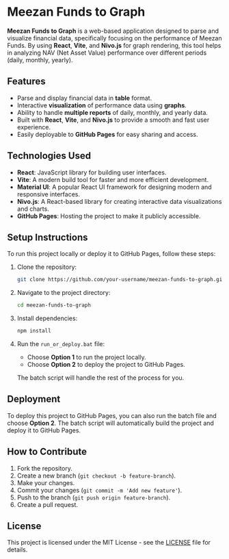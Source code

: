 # Meezan Funds to Graph

**Meezan Funds to Graph** is a web-based application designed to parse and visualize financial data, specifically focusing on the performance of Meezan Funds. By using **React**, **Vite**, and **Nivo.js** for graph rendering, this tool helps in analyzing NAV (Net Asset Value) performance over different periods (daily, monthly, yearly).

## Features

- Parse and display financial data in **table** format.
- Interactive **visualization** of performance data using **graphs**.
- Ability to handle **multiple reports** of daily, monthly, and yearly data.
- Built with **React**, **Vite**, and **Nivo.js** to provide a smooth and fast user experience.
- Easily deployable to **GitHub Pages** for easy sharing and access.

## Technologies Used

- **React**: JavaScript library for building user interfaces.
- **Vite**: A modern build tool for faster and more efficient development.
- **Material UI**: A popular React UI framework for designing modern and responsive interfaces.
- **Nivo.js**: A React-based library for creating interactive data visualizations and charts.
- **GitHub Pages**: Hosting the project to make it publicly accessible.

## Setup Instructions

To run this project locally or deploy it to GitHub Pages, follow these steps:

1. Clone the repository:

   ```bash
   git clone https://github.com/your-username/meezan-funds-to-graph.git
   ```

2. Navigate to the project directory:

   ```bash
   cd meezan-funds-to-graph
   ```

3. Install dependencies:

   ```bash
   npm install
   ```

4. Run the `run_or_deploy.bat` file:

   - Choose **Option 1** to run the project locally.
   - Choose **Option 2** to deploy the project to GitHub Pages.

   The batch script will handle the rest of the process for you.

## Deployment

To deploy this project to GitHub Pages, you can also run the batch file and choose **Option 2**. The batch script will automatically build the project and deploy it to GitHub Pages.

## How to Contribute

1. Fork the repository.
2. Create a new branch (`git checkout -b feature-branch`).
3. Make your changes.
4. Commit your changes (`git commit -m 'Add new feature'`).
5. Push to the branch (`git push origin feature-branch`).
6. Create a pull request.

## License

This project is licensed under the MIT License - see the [LICENSE](LICENSE) file for details.
